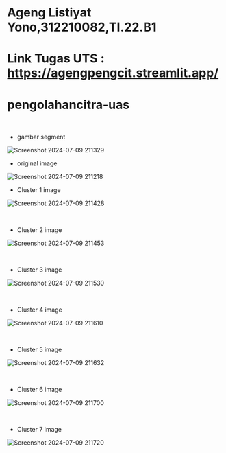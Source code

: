 # Ageng Listiyat Yono,312210082,TI.22.B1
# Link Tugas UTS : https://agengpengcit.streamlit.app/
# pengolahancitra-uas
<br>

- gambar segment
  <br>

![Screenshot 2024-07-09 211329](https://github.com/AgengListiyatYono/pengolahancitra-uas/assets/115475428/f93eb196-5784-4dec-9e2d-b6b74b9df4f3)


- original image
  <br>

![Screenshot 2024-07-09 211218](https://github.com/AgengListiyatYono/pengolahancitra-uas/assets/115475428/ed26a4a4-433c-45f8-95d4-9e2ec264949f)


- Cluster 1 image
  
![Screenshot 2024-07-09 211428](https://github.com/AgengListiyatYono/pengolahancitra-uas/assets/115475428/1caa4571-5634-4fcf-bc83-9e58c111fe29)


<br>

- Cluster 2 image

![Screenshot 2024-07-09 211453](https://github.com/AgengListiyatYono/pengolahancitra-uas/assets/115475428/f5802625-98a0-4ee4-a218-997a8754ee04)

<br>

- Cluster 3 image

![Screenshot 2024-07-09 211530](https://github.com/AgengListiyatYono/pengolahancitra-uas/assets/115475428/6b657903-3fe0-431c-a0f2-6c009d7f825c)

<br>

- Cluster 4 image

![Screenshot 2024-07-09 211610](https://github.com/AgengListiyatYono/pengolahancitra-uas/assets/115475428/3b70473a-7495-4cf2-8727-6078520b0c03)

<br>

- Cluster 5 image

![Screenshot 2024-07-09 211632](https://github.com/AgengListiyatYono/pengolahancitra-uas/assets/115475428/ece0c272-6b5f-4e78-a703-531bdf02b07e)

<br>

- Cluster 6 image

![Screenshot 2024-07-09 211700](https://github.com/AgengListiyatYono/pengolahancitra-uas/assets/115475428/3a782280-8d28-4aa9-b255-8206352a92e3)

<br>

- Cluster 7 image

![Screenshot 2024-07-09 211720](https://github.com/AgengListiyatYono/pengolahancitra-uas/assets/115475428/2cd6cef4-aa8f-448f-ba64-ee8d794c87f3)

<br>
